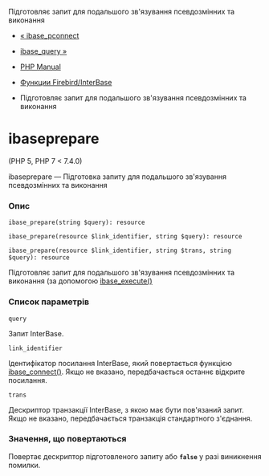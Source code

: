 Підготовляє запит для подальшого зв'язування псевдозмінних та виконання

-   [« ibase\_pconnect](function.ibase-pconnect.html)
    
-   [ibase\_query »](function.ibase-query.html)
    
-   [PHP Manual](index.html)
    
-   [Функции Firebird/InterBase](ref.ibase.html)
    
-   Підготовляє запит для подальшого зв'язування псевдозмінних та виконання
    

# ibaseprepare

(PHP 5, PHP 7 < 7.4.0)

ibaseprepare — Підготовка запиту для подальшого зв'язування псевдозмінних та виконання

### Опис

```methodsynopsis
ibase_prepare(string $query): resource
```

```methodsynopsis
ibase_prepare(resource $link_identifier, string $query): resource
```

```methodsynopsis
ibase_prepare(resource $link_identifier, string $trans, string $query): resource
```

Підготовляє запит для подальшого зв'язування псевдозмінних та виконання (за допомогою [ibase\_execute()](function.ibase-execute.html)

### Список параметрів

`query`

Запит InterBase.

`link_identifier`

Ідентифікатор посилання InterBase, який повертається функцією [ibase\_connect()](function.ibase-connect.html). Якщо не вказано, передбачається останнє відкрите посилання.

`trans`

Дескриптор транзакції InterBase, з якою має бути пов'язаний запит. Якщо не вказано, передбачається транзакція стандартного з'єднання.

### Значення, що повертаються

Повертає дескриптор підготовленого запиту або **`false`** у разі виникнення помилки.
